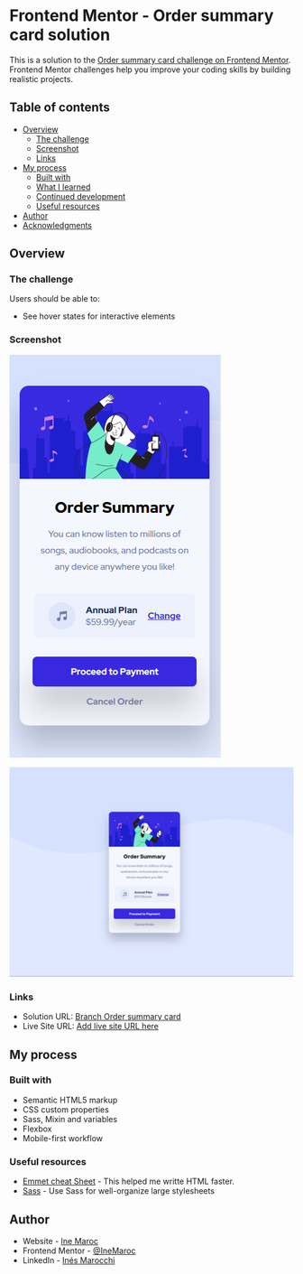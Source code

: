 # Frontend Mentor - Order summary card solution

This is a solution to the [Order summary card challenge on Frontend Mentor](https://www.frontendmentor.io/challenges/order-summary-component-QlPmajDUj). Frontend Mentor challenges help you improve your coding skills by building realistic projects. 

## Table of contents

- [Overview](#overview)
  - [The challenge](#the-challenge)
  - [Screenshot](#screenshot)
  - [Links](#links)
- [My process](#my-process)
  - [Built with](#built-with)
  - [What I learned](#what-i-learned)
  - [Continued development](#continued-development)
  - [Useful resources](#useful-resources)
- [Author](#author)
- [Acknowledgments](#acknowledgments)

## Overview

### The challenge

Users should be able to:

- See hover states for interactive elements

### Screenshot

![](./solution/mobileSolution.png)

![](./solution/desktopSolution.png)


### Links

- Solution URL: [Branch Order summary card](https://github.com/IneMaroc/FrontendMentor-IneMaroc)
- Live Site URL: [Add live site URL here](https://your-live-site-url.com)

## My process

### Built with

- Semantic HTML5 markup
- CSS custom properties
- Sass, Mixin and variables
- Flexbox
- Mobile-first workflow

### Useful resources

- [Emmet cheat Sheet](https://docs.emmet.io/cheat-sheet/) - This helped me writte HTML faster.
- [Sass](https://sass-lang.com/documentation) - Use Sass for well-organize large stylesheets


## Author

- Website - [Ine Maroc](https://github.com/IneMaroc)
- Frontend Mentor - [@IneMaroc](https://www.frontendmentor.io/profile/IneMaroc)
- LinkedIn - [Inés Marocchi](https://www.linkedin.com/in/inesmarocchi/)

